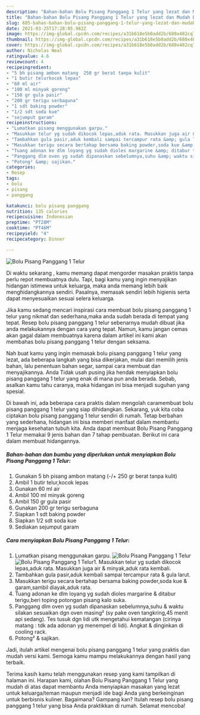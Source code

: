 ```yaml
---
description: "Bahan-bahan Bolu Pisang Panggang 1 Telur yang lezat dan Mudah Dibuat"
title: "Bahan-bahan Bolu Pisang Panggang 1 Telur yang lezat dan Mudah Dibuat"
slug: 685-bahan-bahan-bolu-pisang-panggang-1-telur-yang-lezat-dan-mudah-dibuat
date: 2021-03-25T17:28:05.982Z
image: https://img-global.cpcdn.com/recipes/a31b618e5b0add2b/680x482cq70/bolu-pisang-panggang-1-telur-foto-resep-utama.jpg
thumbnail: https://img-global.cpcdn.com/recipes/a31b618e5b0add2b/680x482cq70/bolu-pisang-panggang-1-telur-foto-resep-utama.jpg
cover: https://img-global.cpcdn.com/recipes/a31b618e5b0add2b/680x482cq70/bolu-pisang-panggang-1-telur-foto-resep-utama.jpg
author: Nicholas Neal
ratingvalue: 4.6
reviewcount: 4
recipeingredient:
- "5 bh pisang ambon matang  250 gr berat tanpa kulit"
- "1 butir telurkocok lepas"
- "60 ml air"
- "100 ml minyak goreng"
- "150 gr gula pasir"
- "200 gr terigu serbaguna"
- "1 sdt baking powder"
- "1/2 sdt soda kue"
- "sejumput garam"
recipeinstructions:
- "Lumatkan pisang menggunakan garpu."
- "Masukkan telur yg sudah dikocok lepas,aduk rata. Masukkan juga air &amp; minyak,aduk rata kembali."
- "Tambahkan gula pasir,aduk kembali sampai tercampur rata &amp; gula larut."
- "Masukkan terigu secara bertahap bersama baking powder,soda kue &amp; garam,sambil diayak,aduk rata."
- "Tuang adonan ke dlm loyang yg sudah dioles margarine &amp; ditabur terigu,beri toping potongan pisang kalo suka."
- "Panggang dlm oven yg sudah dipanaskan sebelumnya,suhu &amp; waktu silakan sesuaikan dgn oven masing² (sy pake oven tangkring,45 menit api sedang). Tes tusuk dgn lidi utk mengetahui kematangan (cirinya matang : tdk ada adonan yg menempel di lidi). Angkat &amp; dinginkan di cooling rack."
- "Potong² &amp; sajikan."
categories:
- Resep
tags:
- bolu
- pisang
- panggang

katakunci: bolu pisang panggang 
nutrition: 135 calories
recipecuisine: Indonesian
preptime: "PT28M"
cooktime: "PT46M"
recipeyield: "4"
recipecategory: Dinner

---
```



![Bolu Pisang Panggang 1 Telur](https://img-global.cpcdn.com/recipes/a31b618e5b0add2b/680x482cq70/bolu-pisang-panggang-1-telur-foto-resep-utama.jpg)

Di waktu  sekarang , kamu memang dapat mengorder masakan praktis tanpa perlu repot membuatnya dulu. Tapi, bagi kamu yang ingin menyajikan hidangan istimewa untuk keluarga, maka anda memang lebih baik menghidangkannya sendiri. Pasalnya, memasak sendiri lebih higienis serta dapat menyesuaikan sesuai selera keluarga.

Jika kamu sedang mencari inspirasi cara membuat bolu pisang panggang 1 telur yang nikmat dan sederhana,maka anda sudah berada di tempat yang tepat. Resep bolu pisang panggang 1 telur  sebenarnya mudah dibuat jika anda melakukannya dengan cara yang tepat. Namun, kamu jangan cemas akan gagal dalam membuatnya 
karena dalam artikel ini kami akan membahas bolu pisang panggang 1 telur dengan seksama.  



Nah buat kamu yang ingin memasak bolu pisang panggang 1 telur yang lezat, ada beberapa langkah yang bisa dikerjakan, mulai dari memilih jenis bahan, lalu penentuan bahan segar, sampai cara membuat dan menyajikannya. Anda Tidak usah pusing jika hendak menyiapkan bolu pisang panggang 1 telur yang enak di mana pun anda berada. Sebab, asalkan kamu  tahu caranya, maka hidangan ini bisa menjadi suguhan yang spesial.

Di bawah ini, ada beberapa cara praktis  dalam mengolah caramembuat bolu pisang panggang 1 telur yang siap dihidangkan. Sekarang, yuk kita coba ciptakan bolu pisang panggang 1 telur sendiri di rumah. Tetap berbahan yang sederhana, hidangan ini bisa memberi manfaat dalam membantu menjaga kesehatan tubuh kita. Anda dapat membuat Bolu Pisang Panggang 1 Telur memakai 9 jenis bahan dan 7 tahap pembuatan. Berikut ini cara dalam membuat hidangannya.

<!--inarticleads1-->

##### Bahan-bahan dan bumbu yang diperlukan untuk menyiapkan Bolu Pisang Panggang 1 Telur:

1. Gunakan 5 bh pisang ambon matang (-/+ 250 gr berat tanpa kulit)
1. Ambil 1 butir telur,kocok lepas
1. Gunakan 60 ml air
1. Ambil 100 ml minyak goreng
1. Ambil 150 gr gula pasir
1. Gunakan 200 gr terigu serbaguna
1. Siapkan 1 sdt baking powder
1. Siapkan 1/2 sdt soda kue
1. Sediakan sejumput garam




<!--inarticleads2-->

##### Cara menyiapkan Bolu Pisang Panggang 1 Telur:

1. Lumatkan pisang menggunakan garpu.
<img src="https://img-global.cpcdn.com/steps/06c939ad753a5ccf/160x128cq70/bolu-pisang-panggang-1-telur-langkah-memasak-1-foto.jpg" alt="Bolu Pisang Panggang 1 Telur"><img src="https://img-global.cpcdn.com/steps/193833f47c2c9f46/160x128cq70/bolu-pisang-panggang-1-telur-langkah-memasak-1-foto.jpg" alt="Bolu Pisang Panggang 1 Telur">1. Masukkan telur yg sudah dikocok lepas,aduk rata. Masukkan juga air &amp; minyak,aduk rata kembali.
1. Tambahkan gula pasir,aduk kembali sampai tercampur rata &amp; gula larut.
1. Masukkan terigu secara bertahap bersama baking powder,soda kue &amp; garam,sambil diayak,aduk rata.
1. Tuang adonan ke dlm loyang yg sudah dioles margarine &amp; ditabur terigu,beri toping potongan pisang kalo suka.
1. Panggang dlm oven yg sudah dipanaskan sebelumnya,suhu &amp; waktu silakan sesuaikan dgn oven masing² (sy pake oven tangkring,45 menit api sedang). Tes tusuk dgn lidi utk mengetahui kematangan (cirinya matang : tdk ada adonan yg menempel di lidi). Angkat &amp; dinginkan di cooling rack.
1. Potong² &amp; sajikan.




Jadi, itulah artikel mengenai  bolu pisang panggang 1 telur  yang praktis dan mudah versi kami. Semoga kamu mampu melakukannya dengan hasil yang terbaik. 

Terima kasih kamu telah menggunakan resep yang kami tampilkan di halaman ini. Harapan kami, olahan  Bolu Pisang Panggang 1 Telur yang mudah di atas dapat membantu Anda menyiapkan masakan yang lezat untuk keluarga/teman maupun menjadi ide bagi Anda yang berkeinginan untuk berbisnis kuliner. Bagaimana? Gampang kan? Itulah resep bolu pisang panggang 1 telur yang bisa Anda praktikkan di rumah. Selamat mencoba!

